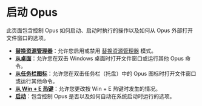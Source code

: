 # 启动 Opus

此页面包含控制 Opus 如何启动、启动时执行的操作以及如何从 Opus 外部打开文件窗口的选项。

- **[替换资源管理器](/Manual/preferences/preferences_categories/launching_opus/explorer_replacement.zh.md)**：允许您启用或禁用 [替换资源管理器](/Manual/basic_concepts/explorer_replacement.zh.md) 模式。
- **[从桌面](/Manual/preferences/preferences_categories/launching_opus/launching_opus_from_the_desktop.zh.md)**：允许您在双击 Windows 桌面时打开文件窗口或运行其他 Opus 命令。
- **[从任务栏图标](/Manual/preferences/preferences_categories/launching_opus/launching_opus_from_the_taskbar_icon.zh.md)**：允许您在双击任务栏（托盘）中的 Opus 图标时打开文件窗口或运行其他命令。
- **[从 Win + E 热键](/Manual/preferences/preferences_categories/launching_opus/launching_opus_from_the_win-e_hotkey.zh.md)**：允许您更改按 Win + E 热键时发生的情况。
- **[启动](/Manual/preferences/preferences_categories/launching_opus/launching_opus_on_startup.zh.md)**：包含控制 Opus 是否以及如何自动在系统启动时运行的选项。